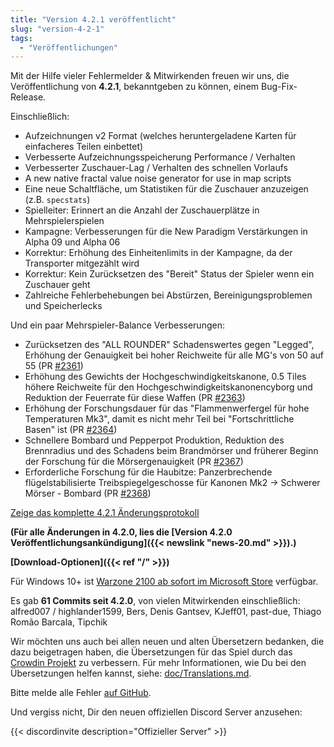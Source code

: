 ```yaml
---
title: "Version 4.2.1 veröffentlicht"
slug: "version-4-2-1"
tags:
  - "Veröffentlichungen"
---
```


Mit der Hilfe vieler Fehlermelder & Mitwirkenden freuen wir uns, die Veröffentlichung von **4.2.1**, bekanntgeben zu können, einem Bug-Fix-Release.

Einschließlich:
- Aufzeichnungen v2 Format (welches heruntergeladene Karten für einfacheres Teilen einbettet)
- Verbesserte Aufzeichnungsspeicherung Performance / Verhalten
- Verbesserter Zuschauer-Lag / Verhalten des schnellen Vorlaufs
- A new native fractal value noise generator for use in map scripts
- Eine neue Schaltfläche, um Statistiken für die Zuschauer anzuzeigen (z.B. `specstats`)
- Spielleiter: Erinnert an die Anzahl der Zuschauerplätze in Mehrspielerspielen
- Kampagne: Verbesserungen für die New Paradigm Verstärkungen in Alpha 09 und Alpha 06
- Korrektur: Erhöhung des Einheitenlimits in der Kampagne, da der Transporter mitgezählt wird
- Korrektur: Kein Zurücksetzen des "Bereit" Status der Spieler wenn ein Zuschauer geht
- Zahlreiche Fehlerbehebungen bei Abstürzen, Bereinigungsproblemen und Speicherlecks

Und ein paar Mehrspieler-Balance Verbesserungen:
- Zurücksetzen des "ALL ROUNDER" Schadenswertes gegen "Legged", Erhöhung der Genauigkeit bei hoher Reichweite für alle MG's von 50 auf 55 (PR [#2361](https://github.com/Warzone2100/warzone2100/pull/2361))
- Erhöhung des Gewichts der Hochgeschwindigkeitskanone, 0.5 Tiles höhere Reichweite für den Hochgeschwindigkeitskanonencyborg und Reduktion der Feuerrate für diese Waffen (PR [#2363](https://github.com/Warzone2100/warzone2100/pull/2363))
- Erhöhung der Forschungsdauer für das "Flammenwerfergel für hohe Temperaturen Mk3", damit es nicht mehr Teil bei "Fortschrittliche Basen" ist (PR [#2364](https://github.com/Warzone2100/warzone2100/pull/2364))
- Schnellere Bombard und Pepperpot Produktion, Reduktion des Brennradius und des Schadens beim Brandmörser und früherer Beginn der Forschung für die Mörsergenauigkeit (PR [#2367](https://github.com/Warzone2100/warzone2100/pull/2367))
- Erforderliche Forschung für die Haubitze: Panzerbrechende flügelstabilisierte Treibspiegelgeschosse für Kanonen Mk2 -> Schwerer Mörser - Bombard (PR [#2368](https://github.com/Warzone2100/warzone2100/pull/2368))

[Zeige das komplette 4.2.1 Änderungsprotokoll](https://github.com/Warzone2100/warzone2100/raw/4.2.1/ChangeLog)

**(Für alle Änderungen in 4.2.0, lies die [Version 4.2.0 Veröffentlichungsankündigung]({{< newslink "news-20.md" >}}).)**

**[Download-Optionen]({{< ref "/" >}})**

Für Windows 10+ ist [Warzone 2100 ab sofort im Microsoft Store](https://www.microsoft.com/store/apps/9MW0Z4MPCS8C) verfügbar.

Es gab **61 Commits seit 4.2.0**, von vielen Mitwirkenden einschließlich: alfred007 / highlander1599, Bers, Denis Gantsev, KJeff01, past-due, Thiago Romão Barcala, Tipchik

Wir möchten uns auch bei allen neuen und alten Übersetzern bedanken, die dazu beigetragen haben, die Übersetzungen für das Spiel durch das [Crowdin Projekt](https://crowdin.com/project/warzone2100) zu verbessern. Für mehr Informationen, wie Du bei den Übersetzungen helfen kannst, siehe: [doc/Translations.md](https://github.com/Warzone2100/warzone2100/blob/master/doc/Translations.md#how-do-i-help-translate).

Bitte melde alle Fehler [auf GitHub](https://github.com/Warzone2100/warzone2100/issues).

Und vergiss nicht, Dir den neuen offiziellen Discord Server anzusehen:

{{< discordinvite description="Offizieller Server" >}}
